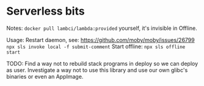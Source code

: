 # Serverless bits

Notes:
    `docker pull lambci/lambda:provided` yourself, it's invisible in Offline.

Usage:
    Restart daemon, see: https://github.com/moby/moby/issues/26799
    `npx sls invoke local -f submit-comment`
    Start offline: `npx sls offline start`
    
TODO:
    Find a way not to rebuild stack programs in deploy so we can deploy as user.
    Investigate a way not to use this library and use our own glibc's binaries or even an AppImage.